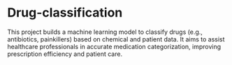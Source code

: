 # Drug-classification
This project builds a machine learning model to classify drugs (e.g., antibiotics, painkillers) based on chemical and patient data. It aims to assist healthcare professionals in accurate medication categorization, improving prescription efficiency and patient care.
